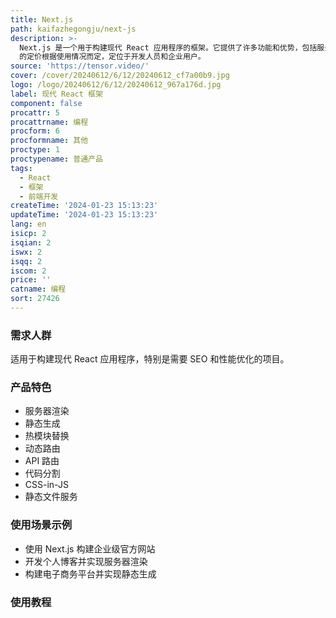 ```yaml
---
title: Next.js
path: kaifazhegongju/next-js
description: >-
  Next.js 是一个用于构建现代 React 应用程序的框架。它提供了许多功能和优势，包括服务器渲染、静态生成、热模块替换等。Next.js
  的定价根据使用情况而定，定位于开发人员和企业用户。
source: 'https://tensor.video/'
cover: /cover/20240612/6/12/20240612_cf7a00b9.jpg
logo: /logo/20240612/6/12/20240612_967a176d.jpg
label: 现代 React 框架
component: false
procattr: 5
procattrname: 编程
procform: 6
procformname: 其他
proctype: 1
proctypename: 普通产品
tags:
  - React
  - 框架
  - 前端开发
createTime: '2024-01-23 15:13:23'
updateTime: '2024-01-23 15:13:23'
lang: en
isicp: 2
isqian: 2
iswx: 2
isqq: 2
iscom: 2
price: ''
catname: 编程
sort: 27426
---
```




### 需求人群
适用于构建现代 React 应用程序，特别是需要 SEO 和性能优化的项目。

### 产品特色
- 服务器渲染
- 静态生成
- 热模块替换
- 动态路由
- API 路由
- 代码分割
- CSS-in-JS
- 静态文件服务

### 使用场景示例
- 使用 Next.js 构建企业级官方网站
- 开发个人博客并实现服务器渲染
- 构建电子商务平台并实现静态生成

### 使用教程


  
